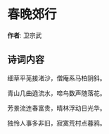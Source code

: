 # 春晚郊行

**作者**: 卫宗武

## 诗词内容

细草平芜接渚沙，僧庵系马柏阴斜。

青山几曲遶流水，啼鸟数声随落花。

芳景流连春富贵，晴林浮动日光华。

独怜人事多非旧，寂寞荒村点暮鸦。

